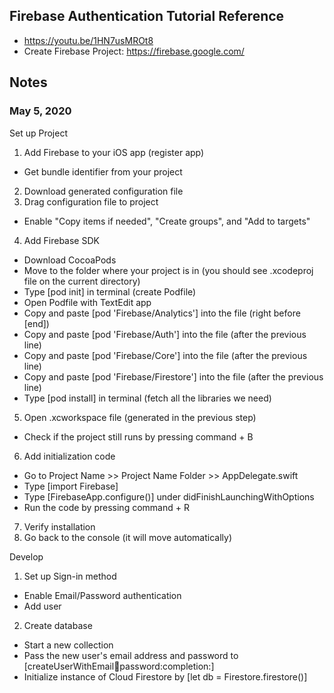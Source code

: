 ## Firebase Authentication Tutorial Reference
* https://youtu.be/1HN7usMROt8
* Create Firebase Project: https://firebase.google.com/

## Notes
### May 5, 2020
Set up Project
1. Add Firebase to your iOS app (register app)
 * Get bundle identifier from your project
2. Download generated configuration file
3. Drag configuration file to project
 * Enable "Copy items if needed", "Create groups", and "Add to targets"
4. Add Firebase SDK
 * Download CocoaPods
 * Move to the folder where your project is in (you should see .xcodeproj file on the current directory)
 * Type [pod init] in terminal (create Podfile)
 * Open Podfile with TextEdit app
 * Copy and paste [pod 'Firebase/Analytics'] into the file (right before [end])
 * Copy and paste [pod 'Firebase/Auth'] into the file (after the previous line)
 * Copy and paste [pod 'Firebase/Core'] into the file (after the previous line)
 * Copy and paste [pod 'Firebase/Firestore'] into the file (after the previous line)
 * Type [pod install] in terminal (fetch all the libraries we need)
5. Open .xcworkspace file (generated in the previous step)
 * Check if the project still runs by pressing command + B
6. Add initialization code
 * Go to Project Name >> Project Name Folder >> AppDelegate.swift 
 * Type [import Firebase]
 * Type [FirebaseApp.configure()] under didFinishLaunchingWithOptions
 * Run the code by pressing command + R
7. Verify installation
8. Go back to the console (it will move automatically)

Develop
1. Set up Sign-in method
  * Enable Email/Password authentication
  * Add user
2. Create database
  * Start a new collection
  * Pass the new user's email address and password to [createUserWithEmail:email:password:completion:]
  * Initialize instance of Cloud Firestore by [let db = Firestore.firestore()]
